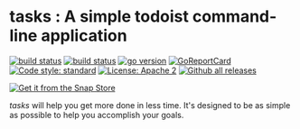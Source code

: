 # tasks : A simple todoist command-line application

[![build status](https://github.com/mrinjamul/tasks/workflows/test/badge.svg)]()
[![build status](https://github.com/mrinjamul/tasks/workflows/release/badge.svg)]()
[![go version](https://img.shields.io/github/go-mod/go-version/mrinjamul/tasks.svg)](https://github.com/mrinjamul/tasks)
[![GoReportCard](https://goreportcard.com/badge/github.com/mrinjamul/tasks)](https://goreportcard.com/report/github.com/mrinjamul/tasks)
[![Code style: standard](https://img.shields.io/badge/code%20style-standard-blue.svg)]()
[![License: Apache 2](https://img.shields.io/badge/License-Apache%202-blue.svg)](https://github.com/mrinjamul/gpassmanager/blob/master/LICENSE)
[![Github all releases](https://img.shields.io/github/downloads/mrinjamul/tasks/total.svg)](https://GitHub.com/mrinjamul/tasks/releases/)

[![Get it from the Snap Store](https://snapcraft.io/static/images/badges/en/snap-store-black.svg)](https://snapcraft.io/tasks)

_tasks_ will help you get more done in less time.
It's designed to be as simple as possible to help you
accomplish your goals.
